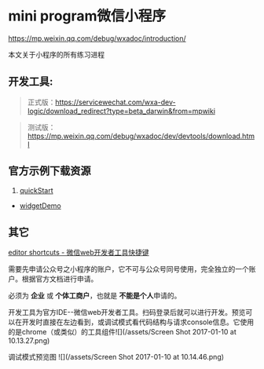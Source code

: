 # mini program微信小程序

https://mp.weixin.qq.com/debug/wxadoc/introduction/

本文关于小程序的所有练习进程

## 开发工具: 
> 正式版：https://servicewechat.com/wxa-dev-logic/download_redirect?type=beta_darwin&from=mpwiki

> 测试版：https://mp.weixin.qq.com/debug/wxadoc/dev/devtools/download.html

## 官方示例下载资源

1. [quickStart](https://mp.weixin.qq.com/debug/wxadoc/dev/demo/quickstart.zip)
+ [widgetDemo](https://mp.weixin.qq.com/debug/wxadoc/dev/demo/demo.zip)

## 其它
[editor shortcuts - 微信web开发者工具快捷键](editorshortcuts.md)

需要先申请公众号之小程序的账户，它不可与公众号同号使用，完全独立的一个账户。根据官方文档进行申请。

必须为 **企业** 或 **个体工商户**，也就是 **不能是个人**申请的。

开发工具为官方IDE--微信web开发者工具。扫码登录后就可以进行开发。预览可以在开发时直接在左边看到，或调试模式看代码结构与请求console信息。它使用的是chrome（或类似）的工具组件![](/assets/Screen Shot 2017-01-10 at 10.13.27.png)

调试模式预览图
![](/assets/Screen Shot 2017-01-10 at 10.14.46.png)